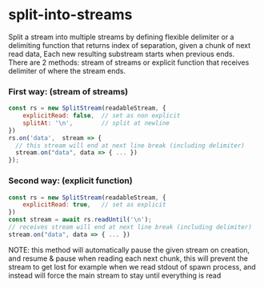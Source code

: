 # split-into-streams

Split a stream into multiple streams by defining flexible delimiter or a delimiting function that returns index of separation, given a chunk of next read data, Each new resulting substream starts when previous ends.
<br/>There are 2 methods: stream of streams or explicit function that receives delimiter of where the stream ends.

### First way: (stream of streams)

```js
const rs = new SplitStream(readableStream, {
	explicitRead: false,  // set as non explicit
	splitAt: '\n',        // split at newline
})
rs.on('data',  stream => {
  // this stream will end at next line break (including delimiter)
  stream.on("data", data => { ... })
});
```

### Second way: (explicit function)

```js
const rs = new SplitStream(readableStream, {
	explicitRead: true,   // set as explicit
})
const stream = await rs.readUntil('\n');
// receives stream will end at next line break (including delimiter)
stream.on("data", data => { ... })
```
NOTE: this method will automatically pause the given stream on creation, and resume & pause when reading each next chunk, this will prevent the stream to get lost for example when we read stdout of spawn process, and instead will force the main stream to stay until everything is read
